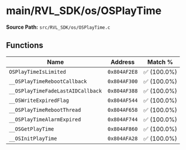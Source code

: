 # main/RVL_SDK/os/OSPlayTime

**Source Path:** `src/RVL_SDK/os/OSPlayTime.c`

## Functions

| Name | Address | Match % |
|------|---------|---------|
| `OSPlayTimeIsLimited` | `0x804AF2E8` | :white_check_mark: (100.0%) |
| `__OSPlayTimeRebootCallback` | `0x804AF300` | :white_check_mark: (100.0%) |
| `__OSPlayTimeFadeLastAIDCallback` | `0x804AF388` | :white_check_mark: (100.0%) |
| `__OSWriteExpiredFlag` | `0x804AF544` | :white_check_mark: (100.0%) |
| `__OSPlayTimeRebootThread` | `0x804AF658` | :white_check_mark: (100.0%) |
| `__OSPlayTimeAlarmExpired` | `0x804AF744` | :white_check_mark: (100.0%) |
| `__OSGetPlayTime` | `0x804AF860` | :white_check_mark: (100.0%) |
| `__OSInitPlayTime` | `0x804AFA28` | :white_check_mark: (100.0%) |